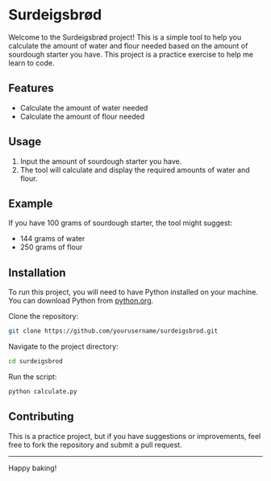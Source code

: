 # Surdeigsbrød

Welcome to the Surdeigsbrød project! This is a simple tool to help you calculate the amount of water and flour needed based on the amount of sourdough starter you have. This project is a practice exercise to help me learn to code.

## Features

- Calculate the amount of water needed
- Calculate the amount of flour needed

## Usage

1. Input the amount of sourdough starter you have.
2. The tool will calculate and display the required amounts of water and flour.

## Example

If you have 100 grams of sourdough starter, the tool might suggest:
- 144 grams of water
- 250 grams of flour

## Installation

To run this project, you will need to have Python installed on your machine. You can download Python from [python.org](https://www.python.org/).

Clone the repository:

```bash
git clone https://github.com/yourusername/surdeigsbrod.git
```

Navigate to the project directory:

```bash
cd surdeigsbrod
```

Run the script:

```bash
python calculate.py
```

## Contributing

This is a practice project, but if you have suggestions or improvements, feel free to fork the repository and submit a pull request.


---

Happy baking!
